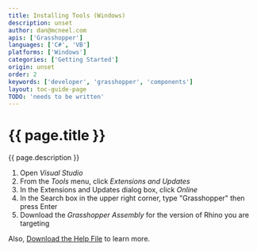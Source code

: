 ```yaml
---
title: Installing Tools (Windows)
description: unset
author: dan@mcneel.com
apis: ['Grasshopper']
languages: ['C#', 'VB']
platforms: ['Windows']
categories: ['Getting Started']
origin: unset
order: 2
keywords: ['developer', 'grasshopper', 'components']
layout: toc-guide-page
TODO: 'needs to be written'
---
```


# {{ page.title }}

{{ page.description }}

1. Open *Visual Studio*
2. From the *Tools* menu, click *Extensions and Updates*
3. In the Extensions and Updates dialog box, click *Online*
4. In the Search box in the upper right corner, type "Grasshopper" then press Enter
5. Download the *Grasshopper Assembly* for the version of Rhino you are targeting

Also, [Download the Help File](http://s3.amazonaws.com/files.na.mcneel.com/grasshopper/1.0/docs/en/GrasshopperSDK.chm) to learn more.
